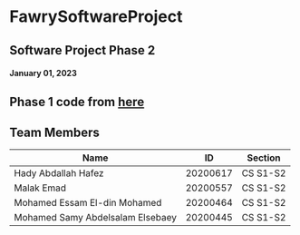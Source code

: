  # FawrySoftwareProject
 
 ## Software Project Phase 2 <br />
 ####  January 01, 2023
 
 ## Phase 1 code from [here](https://github.com/muhammedelsepa3y/Fawry_Phase_1)  
 
 ## Team Members
| Name | ID |  Section  |
| --- | --- | --- | 
| Hady Abdallah Hafez | 20200617 | CS S1-S2 |
| Malak Emad | 20200557 | CS S1-S2 |
| Mohamed Essam El-din Mohamed | 20200464 | CS S1-S2 |
| Mohamed Samy Abdelsalam Elsebaey | 20200445 | CS S1-S2 |


 
